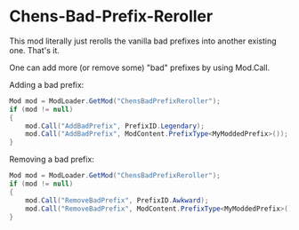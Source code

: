 # Chens-Bad-Prefix-Reroller
This mod literally just rerolls the vanilla bad prefixes into another existing one. That's it.

One can add more (or remove some) "bad" prefixes by using Mod.Call.

Adding a bad prefix:
```cs
Mod mod = ModLoader.GetMod("ChensBadPrefixReroller");
if (mod != null)
{
    mod.Call("AddBadPrefix", PrefixID.Legendary);
    mod.Call("AddBadPrefix", ModContent.PrefixType<MyModdedPrefix>());
}
```

Removing a bad prefix:
```cs
Mod mod = ModLoader.GetMod("ChensBadPrefixReroller");
if (mod != null)
{
    mod.Call("RemoveBadPrefix", PrefixID.Awkward);
    mod.Call("RemoveBadPrefix", ModContent.PrefixType<MyModdedPrefix>());
}
```
